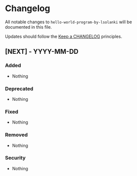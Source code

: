 # Changelog

All notable changes to `hello-world-program-by-lsolanki` will be documented in this file.

Updates should follow the [Keep a CHANGELOG](https://keepachangelog.com/) principles.

## [NEXT] - YYYY-MM-DD

### Added
- Nothing

### Deprecated
- Nothing

### Fixed
- Nothing

### Removed
- Nothing

### Security
- Nothing